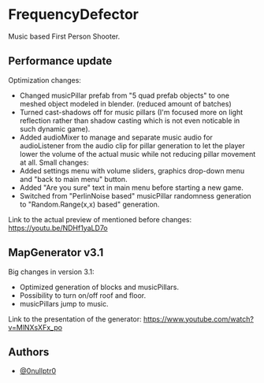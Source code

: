 
# FrequencyDefector

Music based First Person Shooter.


## Performance update

Optimization changes:
- Changed musicPillar prefab from "5 quad prefab objects" to one meshed object modeled in blender. (reduced amount of batches)
- Turned cast-shadows off for music pillars (I'm focused more on light reflection rather than shadow casting which is not even noticable in such dynamic game).
- Added audioMixer to manage and separate music audio for audioListener from the audio clip for pillar generation to let the player lower the volume of the actual music while not reducing pillar movement at all.
Small changes:
- Added settings menu with volume sliders, graphics drop-down menu and "back to main menu" button.
- Added "Are you sure" text in main menu before starting a new game.
- Switched from "PerlinNoise based" musicPillar randomness generation to "Random.Range(x,x) based" generation.

Link to the actual preview of mentioned before changes:
https://youtu.be/NDHf1yaLD7o


## MapGenerator v3.1

Big changes in version 3.1:
- Optimized generation of blocks and musicPillars.
- Possibility to turn on/off roof and floor.
- musicPillars jump to music.

Link to the presentation of the generator:
https://www.youtube.com/watch?v=MlNXsXFx_po


## Authors

- [@0nullptr0](https://github.com/0nullptr0)

